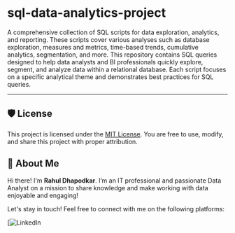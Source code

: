 # sql-data-analytics-project
A comprehensive collection of SQL scripts for data exploration, analytics, and reporting. These scripts cover various analyses such as database exploration, measures and metrics, time-based trends, cumulative analytics, segmentation, and more.
This repository contains SQL queries designed to help data analysts and BI professionals quickly explore, segment, and analyze data within a relational database. Each script focuses on a specific analytical theme and demonstrates best practices for SQL queries.

---

## 🛡️ License

This project is licensed under the [MIT License](LICENSE). You are free to use, modify, and share this project with proper attribution.

## 🌟 About Me

Hi there! I'm **Rahul Dhapodkar**. I’m an IT professional and passionate Data Analyst on a mission to share knowledge and make working with data enjoyable and engaging!

Let's stay in touch! Feel free to connect with me on the following platforms:


[![LinkedIn]([https://www.linkedin.com/in/rahul-dhapodkar-81753630b/])
